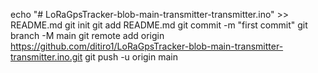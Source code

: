 echo "# LoRaGpsTracker-blob-main-transmitter-transmitter.ino" >> README.md
git init
git add README.md
git commit -m "first commit"
git branch -M main
git remote add origin https://github.com/ditiro1/LoRaGpsTracker-blob-main-transmitter-transmitter.ino.git
git push -u origin main
